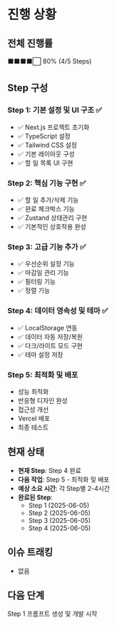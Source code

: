 # 진행 상황

## 전체 진행률
⬛⬛⬛⬛⬜ 80% (4/5 Steps)

## Step 구성

### Step 1: 기본 설정 및 UI 구조 ✅
- ✅ Next.js 프로젝트 초기화
- ✅ TypeScript 설정
- ✅ Tailwind CSS 설정
- ✅ 기본 레이아웃 구성
- ✅ 할 일 목록 UI 구현

### Step 2: 핵심 기능 구현 ✅
- ✅ 할 일 추가/삭제 기능
- ✅ 완료 체크박스 기능
- ✅ Zustand 상태관리 구현
- ✅ 기본적인 상호작용 완성

### Step 3: 고급 기능 추가 ✅
- ✅ 우선순위 설정 기능
- ✅ 마감일 관리 기능
- ✅ 필터링 기능
- ✅ 정렬 기능

### Step 4: 데이터 영속성 및 테마 ✅
- ✅ LocalStorage 연동
- ✅ 데이터 자동 저장/복원
- ✅ 다크/라이트 모드 구현
- ✅ 테마 설정 저장

### Step 5: 최적화 및 배포
- 성능 최적화
- 반응형 디자인 완성
- 접근성 개선
- Vercel 배포
- 최종 테스트

## 현재 상태
- **현재 Step**: Step 4 완료
- **다음 작업**: Step 5 - 최적화 및 배포
- **예상 소요 시간**: 각 Step별 2-4시간
- **완료된 Step**: 
  - Step 1 (2025-06-05)
  - Step 2 (2025-06-05)
  - Step 3 (2025-06-05)
  - Step 4 (2025-06-05)

## 이슈 트래킹
- 없음

## 다음 단계
Step 1 프롬프트 생성 및 개발 시작